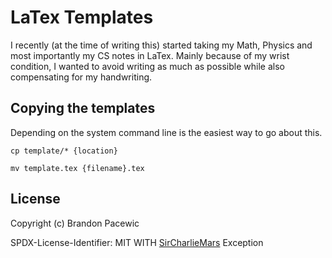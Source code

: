 # LaTex Templates

I recently (at the time of writing this) started taking my Math, Physics and most importantly my CS notes
in LaTex. Mainly because of my wrist condition, I wanted to avoid writing as much as possible while also
compensating for my handwriting.

## Copying the templates

Depending on the system command line is the easiest way to go about this.

```Output
cp template/* {location}
```

```Output
mv template.tex {filename}.tex
```

## License

Copyright (c) Brandon Pacewic

SPDX-License-Identifier: MIT WITH [SirCharlieMars](https://github.com/SirCharlieMars) Exception
